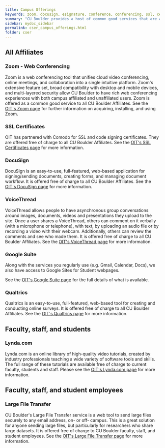 ```yaml
---
title: Campus Offerings
keywords: zoom, docusign, esignature, conference, conferencing, ssl, certificate, voicethread, qualtrics, survey, transfer, file_transfer, large_file
summary: "CU Boulder provides a host of common good services that are available to support education"
sidebar: mydoc_sidebar
permalink: cser_campus_offerings.html
folder: cser
---
```


## All Affiliates

### Zoom - Web Conferencing

Zoom is a web conferencing tool that unifies cloud video conferencing, online meetings, and collaboration into a single intuitive platform. Zoom's extensive feature set, broad compatibility with desktop and mobile devices, and multi-layered security allow CU Boulder to have rich web conferencing experiences with both campus affiliated and unaffiliated users. Zoom is offered as a common good service to all CU Boulder Affiliates. See the [OIT's Zoom page](https://oit.colorado.edu/services/conferencing-services/web-conferencing-zoom) for further information on acquiring, installing, and using Zoom.

### SSL Certificates

OIT has partnered with Comodo for SSL and code signing certificates. They are offered free of charge to all CU Boulder Affiliates. See the [OIT's SSL Certificates page](https://oit.colorado.edu/services/web-content-applications/ssl-certificates) for more information.

### DocuSign

DocuSign is an easy-to-use, full-featured, web-based application for signing/sending documents, creating forms, and managing document workflow. It is offered free of charge to all CU Boulder Affiliates. See the [OIT's DocuSign page](https://oit.colorado.edu/services/business-services/docusign) for more information.

### VoiceThread

VoiceThread allows people to have asynchronous group conversations around images, documents, videos and presentations they upload to the site. Once a user shares a VoiceThread, others can comment on it verbally (with a microphone or telephone), with text, by uploading an audio file or by recording a video with their webcam. Additionally, others can review the comments and see who made them. It is offered free of charge to all CU Boulder Affiliates. See the [OIT's VoiceThread page](https://oit.colorado.edu/services/teaching-learning-applications/voicethread) for more information.

### Google Suite

Along with the services you regularly use (e.g. Gmail, Calendar, Docs), we also have access to Google Sites for Student webpages.

See the [OIT's Google Suite page](https://oit.colorado.edu/services/messaging-collaboration/gsuite) for the full details of what is available. 

### Qualtrics

Qualtrics is an easy-to-use, full-featured, web-based tool for creating and conducting online surveys. It is offered free of charge to all CU Boulder Affiliates. See the [OIT's Qualtrics page](https://oit.colorado.edu/qualtrics) for more information.

## Faculty, staff, and students

### Lynda.com

Lynda.com is an online library of high-quality video tutorials, created by industry professionals teaching a wide variety of software tools and skills. The full range of these tutorials are available free of charge to current faculty, students and staff. Please see the [OIT's Lynda.com page](https://oit.colorado.edu/lynda) for more information.

## Faculty, staff, and student employees

### Large File Transfer

CU Boulder's Large File Transfer service is a web tool to send large files securely to any email address, on- or off- campus. This is a great solution for anyone sending large files, but particularly for researchers who share large datasets. It is offered free of charge to CU Boulder faculty, staff, and student employees. See the [OIT's Large File Transfer page](https://oit.colorado.edu/services/file-transfer-storage-infrastructure/large-file-transfer) for more information.
